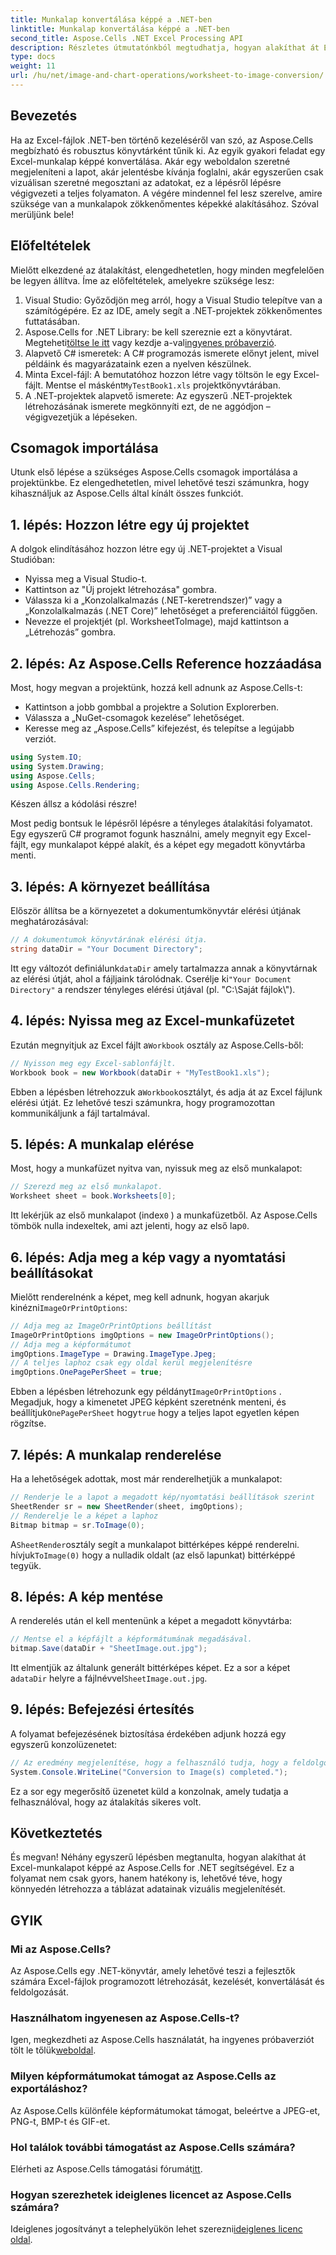 ```yaml
---
title: Munkalap konvertálása képpé a .NET-ben
linktitle: Munkalap konvertálása képpé a .NET-ben
second_title: Aspose.Cells .NET Excel Processing API
description: Részletes útmutatónkból megtudhatja, hogyan alakíthat át Excel-munkalapokat képekké .NET-ben az Aspose.Cells használatával. Egyszerűsítse adatvizualizációját.
type: docs
weight: 11
url: /hu/net/image-and-chart-operations/worksheet-to-image-conversion/
---
```

## Bevezetés
Ha az Excel-fájlok .NET-ben történő kezeléséről van szó, az Aspose.Cells megbízható és robusztus könyvtárként tűnik ki. Az egyik gyakori feladat egy Excel-munkalap képpé konvertálása. Akár egy weboldalon szeretné megjeleníteni a lapot, akár jelentésbe kívánja foglalni, akár egyszerűen csak vizuálisan szeretné megosztani az adatokat, ez a lépésről lépésre végigvezeti a teljes folyamaton. A végére mindennel fel lesz szerelve, amire szüksége van a munkalapok zökkenőmentes képekké alakításához. Szóval merüljünk bele!
## Előfeltételek
Mielőtt elkezdené az átalakítást, elengedhetetlen, hogy minden megfelelően be legyen állítva. Íme az előfeltételek, amelyekre szüksége lesz:
1. Visual Studio: Győződjön meg arról, hogy a Visual Studio telepítve van a számítógépére. Ez az IDE, amely segít a .NET-projektek zökkenőmentes futtatásában.
2. Aspose.Cells for .NET Library: be kell szereznie ezt a könyvtárat. Megteheti[töltse le itt](https://releases.aspose.com/cells/net/) vagy kezdje a-val[ingyenes próbaverzió](https://releases.aspose.com/).
3. Alapvető C# ismeretek: A C# programozás ismerete előnyt jelent, mivel példáink és magyarázataink ezen a nyelven készülnek.
4.  Minta Excel-fájl: A bemutatóhoz hozzon létre vagy töltsön le egy Excel-fájlt. Mentse el másként`MyTestBook1.xls` projektkönyvtárában.
5. A .NET-projektek alapvető ismerete: Az egyszerű .NET-projektek létrehozásának ismerete megkönnyíti ezt, de ne aggódjon – végigvezetjük a lépéseken.
## Csomagok importálása
Utunk első lépése a szükséges Aspose.Cells csomagok importálása a projektünkbe. Ez elengedhetetlen, mivel lehetővé teszi számunkra, hogy kihasználjuk az Aspose.Cells által kínált összes funkciót.
## 1. lépés: Hozzon létre egy új projektet 
A dolgok elindításához hozzon létre egy új .NET-projektet a Visual Studióban:
- Nyissa meg a Visual Studio-t.
- Kattintson az "Új projekt létrehozása" gombra.
- Válassza ki a „Konzolalkalmazás (.NET-keretrendszer)” vagy a „Konzolalkalmazás (.NET Core)” lehetőséget a preferenciáitól függően.
- Nevezze el projektjét (pl. WorksheetToImage), majd kattintson a „Létrehozás” gombra.
## 2. lépés: Az Aspose.Cells Reference hozzáadása
Most, hogy megvan a projektünk, hozzá kell adnunk az Aspose.Cells-t:
- Kattintson a jobb gombbal a projektre a Solution Explorerben.
- Válassza a „NuGet-csomagok kezelése” lehetőséget.
- Keresse meg az „Aspose.Cells” kifejezést, és telepítse a legújabb verziót.
```csharp
using System.IO;
using System.Drawing;
using Aspose.Cells;
using Aspose.Cells.Rendering;
```
Készen állsz a kódolási részre!

Most pedig bontsuk le lépésről lépésre a tényleges átalakítási folyamatot. Egy egyszerű C# programot fogunk használni, amely megnyit egy Excel-fájlt, egy munkalapot képpé alakít, és a képet egy megadott könyvtárba menti.
## 3. lépés: A környezet beállítása
Először állítsa be a környezetet a dokumentumkönyvtár elérési útjának meghatározásával:
```csharp
// A dokumentumok könyvtárának elérési útja.
string dataDir = "Your Document Directory";
```
 Itt egy változót definiálunk`dataDir` amely tartalmazza annak a könyvtárnak az elérési útját, ahol a fájljaink tárolódnak. Cserélje ki`"Your Document Directory"` a rendszer tényleges elérési útjával (pl. "C:\\Saját fájlok\\").
## 4. lépés: Nyissa meg az Excel-munkafüzetet
 Ezután megnyitjuk az Excel fájlt a`Workbook` osztály az Aspose.Cells-ből:
```csharp
// Nyisson meg egy Excel-sablonfájlt.
Workbook book = new Workbook(dataDir + "MyTestBook1.xls");
```
 Ebben a lépésben létrehozzuk a`Workbook`osztályt, és adja át az Excel fájlunk elérési útját. Ez lehetővé teszi számunkra, hogy programozottan kommunikáljunk a fájl tartalmával.
## 5. lépés: A munkalap elérése
Most, hogy a munkafüzet nyitva van, nyissuk meg az első munkalapot:
```csharp
// Szerezd meg az első munkalapot.
Worksheet sheet = book.Worksheets[0];
```
 Itt lekérjük az első munkalapot (index`0` ) a munkafüzetből. Az Aspose.Cells tömbök nulla indexeltek, ami azt jelenti, hogy az első lap`0`.
## 6. lépés: Adja meg a kép vagy a nyomtatási beállításokat
 Mielőtt renderelnénk a képet, meg kell adnunk, hogyan akarjuk kinézni`ImageOrPrintOptions`:
```csharp
// Adja meg az ImageOrPrintOptions beállítást
ImageOrPrintOptions imgOptions = new ImageOrPrintOptions();
// Adja meg a képformátumot
imgOptions.ImageType = Drawing.ImageType.Jpeg;
// A teljes laphoz csak egy oldal kerül megjelenítésre
imgOptions.OnePagePerSheet = true;
```
 Ebben a lépésben létrehozunk egy példányt`ImageOrPrintOptions` . Megadjuk, hogy a kimenetet JPEG képként szeretnénk menteni, és beállítjuk`OnePagePerSheet` hogy`true` hogy a teljes lapot egyetlen képen rögzítse.
## 7. lépés: A munkalap renderelése
Ha a lehetőségek adottak, most már renderelhetjük a munkalapot:
```csharp
// Renderje le a lapot a megadott kép/nyomtatási beállítások szerint
SheetRender sr = new SheetRender(sheet, imgOptions);
// Renderelje le a képet a laphoz
Bitmap bitmap = sr.ToImage(0);
```
 A`SheetRender`osztály segít a munkalapot bittérképes képpé renderelni. hívjuk`ToImage(0)` hogy a nulladik oldalt (az első lapunkat) bittérképpé tegyük.
## 8. lépés: A kép mentése
A renderelés után el kell mentenünk a képet a megadott könyvtárba:
```csharp
// Mentse el a képfájlt a képformátumának megadásával.
bitmap.Save(dataDir + "SheetImage.out.jpg");
```
 Itt elmentjük az általunk generált bittérképes képet. Ez a sor a képet a`dataDir` helyre a fájlnévvel`SheetImage.out.jpg`.
## 9. lépés: Befejezési értesítés
A folyamat befejezésének biztosítása érdekében adjunk hozzá egy egyszerű konzolüzenetet:
```csharp
// Az eredmény megjelenítése, hogy a felhasználó tudja, hogy a feldolgozás befejeződött.
System.Console.WriteLine("Conversion to Image(s) completed.");
```
Ez a sor egy megerősítő üzenetet küld a konzolnak, amely tudatja a felhasználóval, hogy az átalakítás sikeres volt.
## Következtetés
És megvan! Néhány egyszerű lépésben megtanulta, hogyan alakíthat át Excel-munkalapot képpé az Aspose.Cells for .NET segítségével. Ez a folyamat nem csak gyors, hanem hatékony is, lehetővé téve, hogy könnyedén létrehozza a táblázat adatainak vizuális megjelenítését.
## GYIK
### Mi az Aspose.Cells?
Az Aspose.Cells egy .NET-könyvtár, amely lehetővé teszi a fejlesztők számára Excel-fájlok programozott létrehozását, kezelését, konvertálását és feldolgozását.
### Használhatom ingyenesen az Aspose.Cells-t?
 Igen, megkezdheti az Aspose.Cells használatát, ha ingyenes próbaverziót tölt le tőlük[weboldal](https://releases.aspose.com/).
### Milyen képformátumokat támogat az Aspose.Cells az exportáláshoz?
Az Aspose.Cells különféle képformátumokat támogat, beleértve a JPEG-et, PNG-t, BMP-t és GIF-et.
### Hol találok további támogatást az Aspose.Cells számára?
 Elérheti az Aspose.Cells támogatási fórumát[itt](https://forum.aspose.com/c/cells/9).
### Hogyan szerezhetek ideiglenes licencet az Aspose.Cells számára?
 Ideiglenes jogosítványt a telephelyükön lehet szerezni[ideiglenes licenc oldal](https://purchase.aspose.com/temporary-license/).